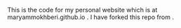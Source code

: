 This is the code for my personal website which is at maryammokhberi.github.io . I have forked this repo from <academicpages>.
